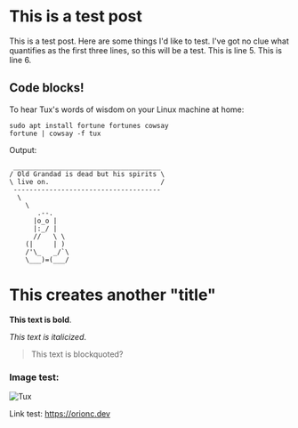 # This is a test post

This is a test post. Here are some things I'd like to test.
I've got no clue what quantifies as the first three lines, so this will be a test.
This is line 5.
This is line 6.

## Code blocks!

To hear Tux's words of wisdom on your Linux machine at home:

    sudo apt install fortune fortunes cowsay
    fortune | cowsay -f tux

Output:

     _____________________________________
    / Old Grandad is dead but his spirits \
    \ live on.                            /
     -------------------------------------
      \
        \
           .--.
          |o_o |
          |:_/ |
          //   \ \
        (|     | )
        /'\_   _/`\
        \___)=(___/

# This creates another "title"

**This text is bold**.

*This text is italicized*.

> This text is blockquoted?

### Image test:

![Tux](/images/tux.png)

Link test: <https://orionc.dev>